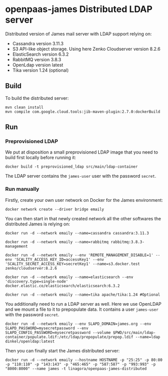# openpaas-james Distributed LDAP server

Distributed version of James mail server with LDAP support relying on:

* Cassandra version 3.11.3
* S3 API-like object storage. Using here Zenko Cloudserver version 8.2.6
* ElasticSearch version 6.3.2
* RabbitMQ version 3.8.3
* OpenLdap version latest
* Tika version 1.24 (optional)

## Build

To build the distributed server:

```
mvn clean install
mvn compile com.google.cloud.tools:jib-maven-plugin:2.7.0:dockerBuild
```

## Run

### Preprovisioned LDAP

We put at disposition a small preprovisioned LDAP image that you need to build first locally before running it:

```
docker build -t preprovisioned_ldap src/main/ldap-container
```

The LDAP server contains the `james-user` user with the password `secret`.

### Run manually

Firstly, create your own user network on Docker for the James environment:

```
docker network create --driver bridge emaily
```

You can then start in that newly created network all the other softwares the distributed James is relying on:

```
docker run -d --network emaily --name=cassandra cassandra:3.11.3

docker run -d --network emaily --name=rabbitmq rabbitmq:3.8.3-management

docker run -d --network emaily --env 'REMOTE_MANAGEMENT_DISABLE=1' --env 'SCALITY_ACCESS_KEY_ID=accessKey1' --env 'SCALITY_SECRET_ACCESS_KEY=secretKey1' --name=s3.docker.test zenko/cloudserver:8.2.6

docker run -d --network emaily --name=elasticsearch --env 'discovery.type=single-node' docker.elastic.co/elasticsearch/elasticsearch:6.3.2

docker run -d --network emaily --name=tika apache/tika:1.24 #Optional
```

You additionally need to run a LDAP server as well. Here we use OpenLDAP and we mount a file to it to prepopulate data. 
It contains a user `james-user` with the password `secret`.

```
docker run -d --network emaily --env SLAPD_DOMAIN=james.org --env SLAPD_PASSWORD=mysecretpassword --env SLAPD_CONFIG_PASSWORD=mysecretpassword --volume $PWD/src/main/ldap-container/populate.ldif:/etc/ldap/prepopulate/prepop.ldif --name=ldap dinkel/openldap:latest
```

Then you can finally start the James distributed server:

```
docker run -d --network emaily --hostname HOSTNAME -p "25:25" -p 80:80 -p "110:110" -p "143:143" -p "465:465" -p "587:587" -p "993:993" -p "8000:8000" --name james -t linagora/openpaas-james-distributed
```
